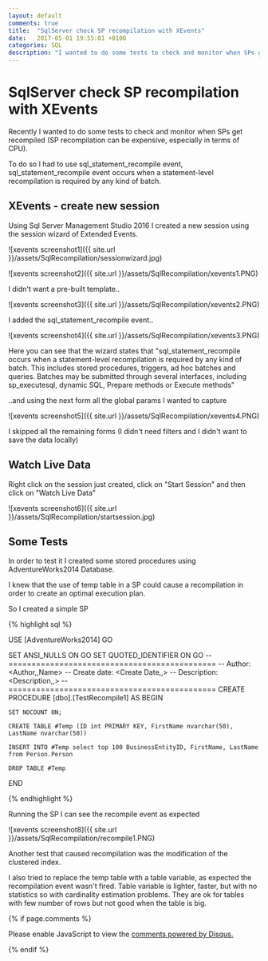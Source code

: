 ```yaml
---
layout: default
comments: true
title:  "SqlServer check SP recompilation with XEvents"
date:   2017-05-01 19:55:01 +0100
categories: SQL
description: "I wanted to do some tests to check and monitor when SPs get recompiled, using sql_statement_recompile event.."
---
```

# [](#header-1)SqlServer check SP recompilation with XEvents

Recently I wanted to do some tests to check and monitor when SPs get recompiled (SP recompilation can be expensive, especially in terms of CPU).

To do so I had to use sql_statement_recompile event, sql_statement_recompile event occurs when a statement-level recompilation is required by any kind of batch.

## [](#header-2) XEvents - create new session

Using Sql Server Management Studio 2016 I created a new session using the session wizard of Extended Events.

![xevents screenshot1]({{ site.url }}/assets/SqlRecompilation/sessionwizard.jpg)

![xevents screenshot2]({{ site.url }}/assets/SqlRecompilation/xevents1.PNG)

I didn't want a pre-built template..

![xevents screenshot3]({{ site.url }}/assets/SqlRecompilation/xevents2.PNG)

I added the sql_statement_recompile event..

![xevents screenshot4]({{ site.url }}/assets/SqlRecompilation/xevents3.PNG)

Here you can see that the wizard states that "sql_statement_recompile occurs when a statement-level recompilation is required by any kind of batch. This includes stored procedures, triggers, ad hoc batches and queries. Batches may be submitted through several interfaces, including sp_executesql, dynamic SQL, Prepare methods or Execute methods"

..and using the next form all the global params I wanted to capture

![xevents screenshot5]({{ site.url }}/assets/SqlRecompilation/xevents4.PNG)

I skipped all the remaining forms (I didn't need filters and I didn't want to save the data locally)

## [](#header-3) Watch Live Data

Right click on the session just created, click on "Start Session" and then click on "Watch Live Data"

![xevents screenshot6]({{ site.url }}/assets/SqlRecompilation/startsession.jpg)

## [](#header-3) Some Tests

In order to test it I created some stored procedures using AdventureWorks2014 Database.

I knew that the use of temp table in a SP could cause a recompilation in order to create an optimal execution plan.

So I created a simple SP

{% highlight sql %}

USE [AdventureWorks2014]
GO

SET ANSI_NULLS ON
GO
SET QUOTED_IDENTIFIER ON
GO
-- =============================================
-- Author:		<Author,,Name>
-- Create date: <Create Date,,>
-- Description:	<Description,,>
-- =============================================
CREATE PROCEDURE [dbo].[TestRecompile1] 
AS
BEGIN

	SET NOCOUNT ON;

    CREATE TABLE #Temp (ID int PRIMARY KEY, FirstName nvarchar(50), LastName nvarchar(50))

	INSERT INTO #Temp select top 100 BusinessEntityID, FirstName, LastName from Person.Person

	DROP TABLE #Temp  

END

{% endhighlight %}

Running the SP I can see the recompile event as expected

![xevents screenshot8]({{ site.url }}/assets/SqlRecompilation/recompile1.PNG)

Another test that caused recompilation was the modification of the clustered index.

I also tried to replace the temp table with a table variable, as expected the recompilation event wasn't fired. Table variable is lighter, faster, but with no statistics so with cardinality estimation problems. They are ok for tables with few number of rows but not good when the table is big.

{% if page.comments %}

<div id="disqus_thread"></div>
<script>

/**
*  RECOMMENDED CONFIGURATION VARIABLES: EDIT AND UNCOMMENT THE SECTION BELOW TO INSERT DYNAMIC VALUES FROM YOUR PLATFORM OR CMS.
*  LEARN WHY DEFINING THESE VARIABLES IS IMPORTANT: https://disqus.com/admin/universalcode/#configuration-variables*/

var disqus_config = function () {
      this.page.url = '{{ page.url | absolute_url }}';
      this.page.identifier = '{{ page.url | absolute_url }}';
};

(function() { // DON'T EDIT BELOW THIS LINE
var d = document, s = d.createElement('script');
s.src = 'https://maciti-github-io.disqus.com/embed.js';
s.setAttribute('data-timestamp', +new Date());
(d.head || d.body).appendChild(s);
})();
</script>
<noscript>Please enable JavaScript to view the <a href="https://disqus.com/?ref_noscript">comments powered by Disqus.</a></noscript>
  
{% endif %}
